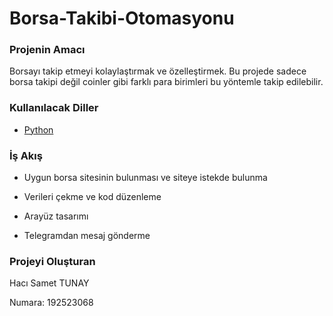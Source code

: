# Borsa-Takibi-Otomasyonu

### Projenin Amacı

Borsayı takip etmeyi kolaylaştırmak ve özelleştirmek. Bu projede sadece borsa takipi değil coinler gibi farklı para birimleri bu yöntemle takip edilebilir.

### Kullanılacak Diller

* [Python](https://www.python.org/)

### İş Akış

* Uygun borsa sitesinin bulunması ve siteye istekde bulunma 

* Verileri çekme ve kod düzenleme 

* Arayüz tasarımı 

* Telegramdan mesaj gönderme 

### Projeyi Oluşturan

Hacı Samet TUNAY

Numara: 192523068
